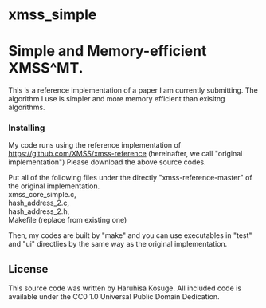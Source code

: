 # xmss_simple
# Simple and Memory-efficient XMSS^MT.

This is a reference implementation of a paper I am currently submitting. The algorithm I use is simpler and more memory efficient than exisitng algorithms.

### Installing

My code runs using the reference implementation of
https://github.com/XMSS/xmss-reference
(hereinafter, we call "original implementation")
Please download the above source codes.

Put all of the following files under the directly "xmss-reference-master" of the original implementation.\
 xmss_core_simple.c,\
 hash_address_2.c,\
 hash_address_2.h,\
 Makefile (replace from existing one)
  
Then, my codes are built by "make" and you can use executables in "test" and "ui" directlies by the same way as the original implementation.

## License

This source code was written by Haruhisa Kosuge. All included code is available under the CC0 1.0 Universal Public Domain Dedication.
